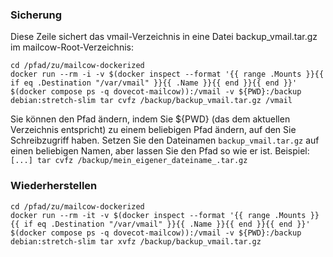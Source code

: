 ### Sicherung

Diese Zeile sichert das vmail-Verzeichnis in eine Datei backup_vmail.tar.gz im mailcow-Root-Verzeichnis:
```
cd /pfad/zu/mailcow-dockerized
docker run --rm -i -v $(docker inspect --format '{{ range .Mounts }}{{ if eq .Destination "/var/vmail" }}{{ .Name }}{{ end }}{{ end }}' $(docker compose ps -q dovecot-mailcow)):/vmail -v ${PWD}:/backup debian:stretch-slim tar cvfz /backup/backup_vmail.tar.gz /vmail
```

Sie können den Pfad ändern, indem Sie ${PWD} (das dem aktuellen Verzeichnis entspricht) zu einem beliebigen Pfad ändern, auf den Sie Schreibzugriff haben.
Setzen Sie den Dateinamen `backup_vmail.tar.gz` auf einen beliebigen Namen, aber lassen Sie den Pfad so wie er ist. Beispiel: `[...] tar cvfz /backup/mein_eigener_dateiname_.tar.gz`

### Wiederherstellen
```
cd /pfad/zu/mailcow-dockerized
docker run --rm -it -v $(docker inspect --format '{{ range .Mounts }}{{ if eq .Destination "/var/vmail" }}{{ .Name }}{{ end }}{{ end }}' $(docker compose ps -q dovecot-mailcow)):/vmail -v ${PWD}:/backup debian:stretch-slim tar xvfz /backup/backup_vmail.tar.gz
```